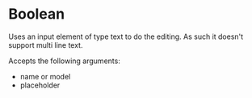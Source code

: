 # Boolean

Uses an input element of type text to do the editing. As such it doesn't support multi line text.

Accepts the following arguments:

- name or model
- placeholder